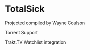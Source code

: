 TotalSick
=========

Projected compiled by Wayne Coulson

Torrent Support

Trakt.TV Watchlist integration
